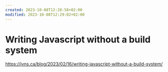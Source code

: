 ```yaml
---
created: 2023-10-08T12:28:58+02:00
modified: 2023-10-08T12:29:02+02:00
---
```


# Writing Javascript without a build system

https://jvns.ca/blog/2023/02/16/writing-javascript-without-a-build-system/
